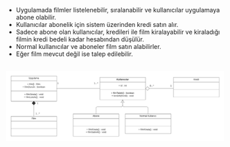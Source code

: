 <ul>
<li>Uygulamada filmler listelenebilir, sıralanabilir ve kullanıcılar uygulamaya abone olabilir.</li>
<li>Kullanıcılar abonelik için sistem üzerinden kredi satın alır.</li>
<li>Sadece abone olan kullanıcılar, kredileri ile film kiralayabilir ve kiraladığı filmin kredi bedeli kadar hesabından düşülür.</li>
<li>Normal kullanıcılar ve aboneler film satın alabilirler.</li>
<li>Eğer film mevcut değil ise talep edilebilir.</li>
</ul>
<br/>

<img src="UML class.png">
